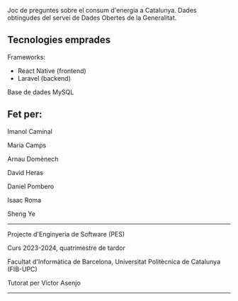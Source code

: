 Joc de preguntes sobre el consum d'energia a Catalunya.
Dades obtingudes del servei de Dades Obertes de la Generalitat.

Tecnologies emprades
-----

Frameworks:
- React Native (frontend)
- Laravel (backend)

Base de dades MySQL

Fet per:
-----
Imanol Caminal

Maria Camps

Arnau Domènech

David Heras

Daniel Pombero

Isaac Roma

Sheng Ye


-----

Projecte d'Enginyeria de Software (PES)

Curs 2023-2024, quatrimestre de tardor

Facultat d'Informàtica de Barcelona, Universitat Politècnica de Catalunya (FIB-UPC)

Tutorat per Víctor Asenjo

-----
